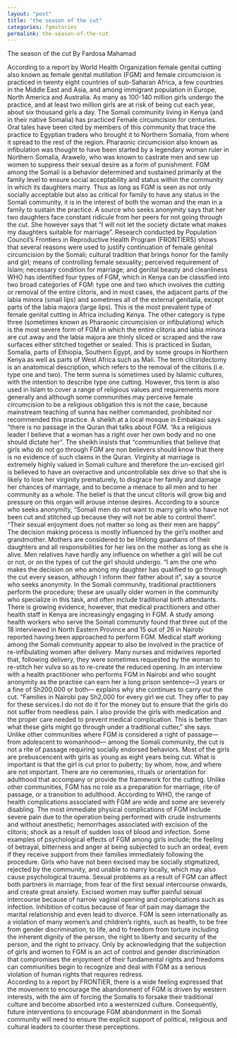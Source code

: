 ```yaml
---
layout: "post"
title: "the season of the cut"
categories: fgmstories
permalink: the-season-of-the-cut
---
```


The season of the cut
By Fardosa Mahamad

According to a report by World Health Organization female genital cutting also known as female genital mutilation (FGM) and female circumcision is practiced in twenty eight countries of sub-Saharan Africa, a few countries in the Middle East and Asia, and among immigrant population in Europe, North America and Australia. As many as 100-140 million girls undergo the practice, and at least two million girls are at risk of being cut each year, about six thousand girls a day.
The Somali community living in Kenya (and in their native Somalia) has practiced Female circumcision for centuries. Oral tales have been cited by members of this community that trace the practice to Egyptian traders who brought it to Northern Somalia, from where it spread to the rest of the region. Pharaonic circumcision also known as infibulation was thought to have been started by a legendary woman ruler in Northern Somalia, Arawelo, who was known to castrate men and sew up women to suppress their sexual desire as a form of punishment.
FGM among the Somali is a behavior determined and sustained primarily at the family level to ensure social acceptability and status within the community in which its daughters marry. Thus as long as FGM is seen as not only socially acceptable but also as critical for family to have any status in the Somali community, it is in the interest of both the woman and the man in a family to sustain the practice. A source who seeks anonymity says that her two daughters face constant ridicule from her peers for not going through the cut. She however says that “I will not let the society dictate what makes my daughters suitable for marriage”.
Research conducted by Population Council’s Frontiers in Reproductive Health Program (FRONTIERS) shows that several reasons were used to justify continuation of female genital circumcision by the Somali; cultural tradition that brings honor for the family and girl; means of controlling female sexuality; perceived requirement of Islam; necessary condition for marriage; and genital beauty and cleanliness
WHO has identified four types of FGM, which in Kenya can be classified into two broad categories of FGM: type one and two which involves the cutting or removal of the entire clitoris, and in most cases, the adjacent parts of the labia minora (small lips) and sometimes all of the external genitalia, except parts of the labia majora (large lips). This is the most prevalent type of female genital cutting in Africa including Kenya. The other category is type three (sometimes known as Pharaonic circumcision or infibulations) which is the most severe form of FGM in which the entire clitoris and labia minora are cut away and the labia majora are thinly sliced or scraped and the raw surfaces either stitched together or sealed. This is practiced in Sudan, Somalia, parts of Ethiopia, Southern Egypt, and by some groups in Northern Kenya as well as parts of West Africa such as Mali.
The term clitoridectomy is an anatomical description, which refers to the removal of the clitoris (i.e. type one and two). The term sunna is sometimes used by Islamic cultures, with the intention to describe type one cutting. However, this term is also used in Islam to cover a range of religious values and requirements more generally and although some communities may perceive female circumcision to be a religious obligation this is not the case, because mainstream teaching of sunna has neither commanded, prohibited nor recommended this practice. A sheikh at a local mosque in Embakasi says “there is no passage in the Quran that talks about FGM. “As a religious leader I believe that a woman has a right over her own body and no one should dictate her”. The sheikh insists that “communities that believe that girls who do not go through FGM are non believers should know that there is no evidence of such claims in the Quran.
 Virginity at marriage is extremely highly valued in Somali culture and therefore the un-excised girl is believed to have an overactive and uncontrollable sex drive so that she is likely to lose her virginity prematurely, to disgrace her family and damage her chances of marriage, and to become a menace to all men and to her community as a whole. The belief is that the uncut clitoris will grow big and pressure on this organ will arouse intense desires. According to a source who seeks anonymity, “Somali men do not want to marry girls who have not been cut and stitched up because they will not be able to control them”. “Their sexual enjoyment does not matter so long as their men are happy” 
The decision making process is mostly influenced by the girl’s mother and grandmother. Mothers are considered to be lifelong guardians of their daughters and all responsibilities for her lies on the mother as long as she is alive. Men relatives have hardly any influence on whether a girl will be cut or not, or on the types of cut the girl should undergo. “I am the one who makes the decision on who among my daughter has qualified to go through the cut every season, although I inform their father about it”, say a source who seeks anonymity.  In the Somali community, traditional practitioners perform the procedure; these are usually older women in the community who specialize in this task, and often include traditional birth attendants. There is growing evidence, however, that medical practitioners and other health staff in Kenya are increasingly engaging in FGM. 
A study among health workers who serve the Somali community found that three out of the 18 interviewed in North Eastern Province and 15 out of 26 in Nairobi reported having been approached to perform FGM.  Medical staff working among the Somali community appear to also be involved in the practice of re-infibulating women after delivery. Many nurses and midwives reported that, following delivery, they were sometimes requested by the woman to re-stitch her vulva so as to re-create the reduced opening.
In an interview with a health practitioner who performs FGM in Nairobi and who sought anonymity as the practise can earn her a long prison sentence—3 years or a fine of Sh200,000 or both— explains why she continues to carry out the cut.
 “Families in Nairobi pay Sh2,000 for every girl we cut. They offer to pay for these services.I do not do it for the money but to ensure that the girls do not suffer from needless pain. I also provide the girls with medication and the proper care needed to prevent medical complication. This is better than what these girls might go through under a traditional cutter,” she says.
Unlike other communities where FGM is considered a right of passage— from adolescent to womanhood— among the Somali community, the cut is not a rite of passage requiring socially endorsed behaviors. Most of the girls are prebuscencent with girls as young as eight years being cut. What is important is that the girl is cut prior to puberty; by whom, how, and where are not important.
There are no ceremonies, rituals or orientation for adulthood that accompany or provide the framework for the cutting. Unlike other communities, FGM has no role as a preparation for marriage, rite of passage, or a transition to adulthood.
According to WHO, the range of health complications associated with FGM are wide and some are severely disabling. The most immediate physical complications of FGM include severe pain due to the operation being performed with crude instruments and without anesthetic; hemorrhages associated with excision of the clitoris; shock as a result of sudden loss of blood and infection.
Some examples of psychological effects of FGM among girls include; the feeling of betrayal, bitterness and anger at being subjected to such an ordeal, even if they receive support from their families immediately following the procedure. Girls who have not been excised may be socially stigmatized, rejected by the community, and unable to marry locally, which may also cause psychological trauma. 
Sexual problems as a result of FGM can affect both partners in marriage, from fear of the first sexual intercourse onwards, and create great anxiety. Excised women may suffer painful sexual intercourse because of narrow vaginal opening and complications such as infection. Inhibition of coitus because of fear of pain may damage the marital relationship and even lead to divorce.
FGM is seen internationally as a violation of many women’s and children’s rights, such as health, to be free from gender discrimination, to life, and to freedom from torture including the inherent dignity of the person, the right to liberty and security of the person, and the right to privacy. Only by acknowledging that the subjection of girls and women to FGM is an act of control and gender discrimination that compromises the enjoyment of their fundamental rights and freedoms can communities begin to recognize and deal with FGM as a serious violation of human rights that requires redress.  
According to a report by FRONTIER, there is a wide feeling expressed that the movement to encourage the abandonment of FGM is driven by western interests, with the aim of forcing the Somalis to forsake their traditional culture and become absorbed into a westernized culture. Consequently, future interventions to encourage FGM abandonment in the Somali community will need to ensure the explicit support of political, religious and cultural leaders to counter these perceptions.